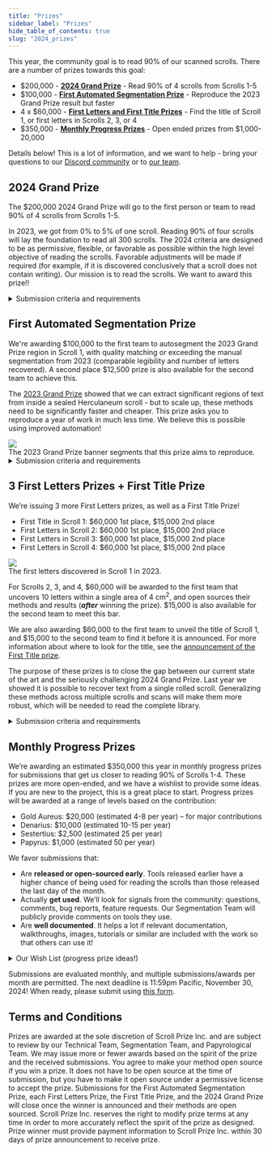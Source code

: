 ```yaml
---
title: "Prizes"
sidebar_label: "Prizes"
hide_table_of_contents: true
slug: "2024_prizes"
---
```


<head>
  <html data-theme="dark" />

  <meta
    name="description"
    content="A $1,000,000+ machine learning and computer vision competition"
  />

  <meta property="og:type" content="website" />
  <meta property="og:url" content="https://scrollprize.org" />
  <meta property="og:title" content="Vesuvius Challenge" />
  <meta
    property="og:description"
    content="A $1,000,000+ machine learning and computer vision competition"
  />
  <meta
    property="og:image"
    content="https://scrollprize.org/img/social/opengraph.jpg?2024-02-27"
  />

  <meta property="twitter:card" content="summary_large_image" />
  <meta property="twitter:url" content="https://scrollprize.org" />
  <meta property="twitter:title" content="Vesuvius Challenge" />
  <meta
    property="twitter:description"
    content="A $1,000,000+ machine learning and computer vision competition"
  />
  <meta
    property="twitter:image"
    content="https://scrollprize.org/img/social/opengraph.jpg?2024-02-27"
  />
</head>

This year, the community goal is to read 90% of our scanned scrolls. There are a number of prizes towards this goal:

* $200,000 - **[2024 Grand Prize](#2024-grand-prize)** - Read 90% of 4 scrolls from Scrolls 1-5
* $100,000 - **[First Automated Segmentation Prize](#first-automated-segmentation-prize)** - Reproduce the 2023 Grand Prize result but faster
* 4 x $60,000 - **[First Letters and First Title Prizes](#3-first-letters-prizes--first-title-prize)** - Find the title of Scroll 1, or first letters in Scrolls 2, 3, or 4
* $350,000 - **[Monthly Progress Prizes](#monthly-progress-prizes)** - Open ended prizes from $1,000-20,000

Details below! This is a lot of information, and we want to help - bring your questions to our [Discord community](https://discord.gg/V4fJhvtaQn) or to [our team](mailto:team@scrollprize.org).

## 2024 Grand Prize

The $200,000 2024 Grand Prize will go to the first person or team to read 90% of 4 scrolls from Scrolls 1-5.

In 2023, we got from 0% to 5% of one scroll. Reading 90% of four scrolls will lay the foundation to read all 300 scrolls. The 2024 criteria are designed to be as permissive, flexible, or favorable as possible within the high level objective of reading the scrolls. Favorable adjustments will be made if required (for example, if it is discovered conclusively that a scroll does not contain writing). Our mission is to read the scrolls. We want to award this prize!!

<details class="submission-details">
<summary>Submission criteria and requirements</summary>

1. **Segmentation**
  * Identify the four scrolls in your submission.
  * Compute the total surface area (in cm<sup>2</sup>) of papyrus sheets present in all four complete scrolls combined.
    * We may compute and specify this value ourselves as the year progresses, in which case you can skip this step.
  * Compute the same measure for the papyrus sheets actually segmented in your submission. **You must segment 90% or more of the total from all scrolls** (not per-scroll).
  * Segments should be flattened and shown in 2D as if the scroll were unrolled. Each scroll is ideally captured by a single segmentation (or each connected component of the scroll) rather than separate overlapping segmentations.
  * Segments should pass geometric sanity checks; for example, no self-intersections. We will evaluate [stretch metrics](https://arxiv.org/abs/2007.15551) to measure distortion.
2. **Ink detection**
  * Generate ink predictions on the segments.
  * The entire submission is too large to transcribe quickly, so the papyrological team will evaluate each line as:
    * ✅ **readable** (could read 85% of the characters),
    * ❌ **not readable** (couldn't),
    * 🟡 **maybe** (would have to stop and actually do the transcription to determine), or
    * 🔷 **incomplete** (line incomplete due to the physical boundaries of the scroll)
  * 90% of the total complete lines (incomplete lines will not be judged) must be either 🟡 **maybe** or ✅ **readable**. Multiple papyrologists may review each line, in which case ties will be broken favorably towards the submission.

As a baseline, here's how the 2023 Grand Prize banner would have scored:

<div className="mb-4">
  <img src="/img/2024-prizes/GP_scores_sample.webp" className="w-[80%]"/>
  <figcaption className="mt-[-6px]">Part of the 2023 Grand Prize banner scored using this rubric (<a href="/img/2024-prizes/2023_GP_banner_lines_score.webp">full banner</a>).</figcaption>
</div>

Total lines: 240. Complete lines: 206. Passing lines: 137. Pass rate: 137 / 206 = **67% (needs to be 90%)**.

More and larger segmentations are needed, as well as improvements to ink recovery. Already both fronts are moving forward!

Multiple submissions are permitted, and we can provide feedback for early or partial submissions. If no team meets the above criteria by the deadline, Vesuvius Challenge may award the prize to the team(s) that were closest. These and other awards are at the sole discretion of Vesuvius Challenge.

The deadline is 11:59 pm Pacific December 31, 2024. When you are ready, see the [submission instructions](2024_gp_submissions).

</details>



## First Automated Segmentation Prize

We're awarding $100,000 to the first team to autosegment the 2023 Grand Prize region in Scroll 1, with quality matching or exceeding the manual segmentation from 2023 (comparable legibility and number of letters recovered). A second place $12,500 prize is also available for the second team to achieve this.

The [2023 Grand Prize](grandprize) showed that we can extract significant regions of text from inside a sealed Herculaneum scroll - but to scale up, these methods need to be significantly faster and cheaper. This prize asks you to reproduce a year of work in much less time. We believe this is possible using improved automation!

<div className="mb-4">
  <img src="/img/2024-prizes/gp-segment-outlines.webp" className="w-[100%]"/>
  <figcaption className="mt-[-6px]">The 2023 Grand Prize banner segments that this prize aims to reproduce.</figcaption>
</div>

<details>
<summary>Submission criteria and requirements</summary>

We will judge the segmentation by the following criteria:
* **Inputs.** Maximum 4 hours of human input and 48 hours of compute (in any order). Existing 2023 Grand Prize segments (and overlapping ones) represent significant human input, so can only be used as inputs or training data if memorization is eliminated. Reach out to us for approval if you want to do this. Segments from elsewhere in the scroll can be used!
* **Outputs.** Our Segmentation, Technical, and Papyrological Teams will evaluate the segmentation:
  * **Geometric checks:** Single continuous segmentation. Manifold. No self-intersections. Can exceed 2023 Grand Prize banner, but must cover 95% of the 2023 Grand Prize banner.
  * **Segmentation accuracy.** Assessed by the Segmentation Team and the Technical Team.
  * **Flattening.** You don’t necessarily have to implement flattening (it is provided in at least Volume Cartographer), but if you do, it should be comparable to 2023 Grand Prize results.
  * **Ink detection.** Comparable or better ink detection as determined by our Papyrological Team. You can use the open source 2023 Grand Prize winning solution for this.

A submission requires:
* **Ink detection image.** Submissions must include an image of the virtually unrolled segment, showing visible and legible text.
  * Submit a single static image showing the text region. Images must be generated programmatically, as direct outputs of CT data inputs, and should not contain manual annotations of characters or text. Using annotations as training data is OK if they are not memorized by the model, for example if you use k-fold validation.
  * Include a scale bar on the submission image.
  * You may use open source methods (for example the 2023 Grand Prize winning submission) for ink detection.
* **Texture image.** Include a texture image showing the papyrus fiber structure of the segmented region.
  * You may use Volume Cartographer’s `vc_render` or other existing tools to do this.
  * This image must be aligned with the above ink detection image and have the same dimensions.
* **Segmentation files.** Provide the actual segmentation.
  * Expected format: A mesh file along with a UV map defining the flattening.
* **Proof of work.** Your result should be reproducible using approximately 4 hours of human input and 48 hours of compute time.
  * Provide evidence of this. For example, a video recording the manual parts of your process.
* **Methodology.** A detailed technical description of how your solution works. We need to be able to reproduce your work, so please make this as easy as possible:
  * For fully automated software, consider a Docker image that we can easily run to reproduce your work, and please include system requirements.
  * For software with a human in the loop, please provide written instructions and a video explaining how to use your tool. We’ll work with you to learn how to use it, but we’d like to have a strong starting point.
  * Please include an easily accessible link from which we can download it.

Submissions must be made by 11:59pm Pacific, December 31, 2024. Make your submission using [this form](https://forms.gle/PyrriG8XFut7kqJeA).

</details>

## 3 First Letters Prizes + First Title Prize

We’re issuing 3 more First Letters prizes, as well as a First Title Prize!

* First Title in Scroll 1: $60,000 1st place, $15,000 2nd place
* First Letters in Scroll 2: $60,000 1st place, $15,000 2nd place
* First Letters in Scroll 3: $60,000 1st place, $15,000 2nd place
* First Letters in Scroll 4: $60,000 1st place, $15,000 2nd place

<div className="mb-4">
  <img src="/img/firstletters/purple_card-new.webp" className="w-[60%]"/>
  <figcaption className="mt-[-6px]">The first letters discovered in Scroll 1 in 2023.</figcaption>
</div>

For Scrolls 2, 3, and 4, $60,000 will be awarded to the first team that uncovers 10 letters within a single area of 4 cm<sup>2</sup>, and open sources their methods and results (***after*** winning the prize). $15,000 is also available for the second team to meet this bar.

We are also awarding $60,000 to the first team to unveil the title of Scroll 1, and $15,000 to the second team to find it before it is announced.
For more information about where to look for the title, see the [announcement of the First Title prize](https://scrollprize.substack.com/p/30k-first-title-prize).

The purpose of these prizes is to close the gap between our current state of the art and the seriously challenging 2024 Grand Prize. Last year we showed it is possible to recover text from a single rolled scroll. Generalizing these methods across multiple scrolls and scans will make them more robust, which will be needed to read the complete library.

<details>
<summary>Submission criteria and requirements</summary>

* **Image.** Submissions must be an image of the virtually unrolled segment, showing visible and legible text.
  * Submit a single static image showing the text region. Images must be generated programmatically, as direct outputs of CT data inputs, and should not contain manual annotations of characters or text.
  * For the First Title Prize, please illustrate the ink predictions in spatial context of the title search, similar to what is [shown here](https://scrollprize.substack.com/p/30k-first-title-prize). You **do not** have to read the title yourself, but just have to produce an image of it that our team of papyrologists are able to read.
  * Specify which scroll the image comes from. For multiple scrolls, please make multiple submissions.
  * Include a scale bar showing the size of 1 cm on the submission image.
  * Specify the 3D position of the text within the scroll. The easiest way to do this is to provide the segmentation file (or the segmentation ID, if using a public segmentation).
* **Methodology.** A detailed technical description of how your solution works. We need to be able to reproduce your work, so please make this as easy as possible:
  * For fully automated software, consider a Docker image that we can easily run to reproduce your work, and please include system requirements.
  * For software with a human in the loop, please provide written instructions and a video explaining how to use your tool. We’ll work with you to learn how to use it, but we’d like to have a strong starting point.
  * Please include an easily accessible link from which we can download it.
* **Hallucination mitigation.** If there is any risk of your model hallucinating results, please let us know how you mitigated that risk. Tell us why you are confident that the results you are getting are real.
  * We strongly discourage submissions that use window sizes larger than 0.5x0.5 mm to generate images from machine learning models. This corresponds to 64x64 pixels for 8 µm scans. If your submission uses larger window sizes, we may reject it and ask you to modify and resubmit.
* **Other information.** Feel free to include any other things we should know.

Your submission will be reviewed by the review teams to verify technical validity and papyrological plausibility and legibility.
Just as with the Grand Prize, please **do not** make your discovery public until winning the prize. We will work with you to announce your findings.

Submissions must be made by 11:59pm Pacific, December 31, 2024. Make your submission using [this form](https://forms.gle/hQtXEtG95zpvfKDd6).

</details>

## Monthly Progress Prizes

We’re awarding an estimated $350,000 this year in monthly progress prizes for submissions that get us closer to reading 90% of Scrolls 1-4. These prizes are more open-ended, and we have a wishlist to provide some ideas. If you are new to the project, this is a great place to start. Progress prizes will be awarded at a range of levels based on the contribution:

* Gold Aureus: $20,000 (estimated 4-8 per year) – for major contributions
* Denarius: $10,000 (estimated 10-15 per year)
* Sestertius: $2,500 (estimated 25 per year)
* Papyrus: $1,000 (estimated 50 per year)

We favor submissions that:
* Are **released or open-sourced early**. Tools released earlier have a higher chance of being used for reading the scrolls than those released the last day of the month.
* Actually **get used**. We’ll look for signals from the community: questions, comments, bug reports, feature requests. Our Segmentation Team will publicly provide comments on tools they use.
* Are **well documented**. It helps a lot if relevant documentation, walkthroughs, images, tutorials or similar are included with the work so that others can use it!

<details>
<summary>Our Wish List (progress prize ideas!)</summary>

These encompass a wide range of award levels. Check back as we’ll update this list!

* **Ink refinement:** Other prizes target *new* ink findings, but we also want to see improvements to existing passages where ink recovery is poor
* **3D/volumetric ink detection:** and other creative approaches
* **Improved documentation:** updates to tutorials and introductions
  * Pull requests to [our website](https://github.com/ScrollPrize/scrollprize-website) or standalone resources both accepted!
* **Volume Cartographer** - [EduceLab](https://github.com/educelab/volume-cartographer), [spacegaier fork](https://github.com/spacegaier/volume-cartographer)
  * Multi-axes viewports & segmentation
    * Enable 3D (XYZ) inspection of scroll volume (similar to [Khartes](https://github.com/KhartesViewer/khartes))
    * Allow free-3D (not just XYZ) rotation with updating viewports
    * Ability to continue segmentation at any angle of rotation
  * Flattened preview of editable/extendable segments
    * Live or near-live rendering from OME-Zarr volume
    * Enable live or near-live inspection of fiber continuity (similar to [Khartes](https://github.com/KhartesViewer/khartes))
  * Ink detection preview of editable/extendable segments
    * Live or near-live rendering from OME-Zarr
    * Live or near-live updated ink detection viewport, similar to the flattened segment preview
    * Interchangeable ink detection models
  * Import and Display pointclouds in VC
    * For inspection
    * For segmentation
  * Novel segmentation algorithms
  * GUI improvements
  * Bug fixes
    * Eliminate dot residue: dots that were moved occasionally appear to remain in their original location until a view reset
    * Ability to save active changes to disk while Segmentation Tool is active
    * Disable re-saving for display-only segments; ask the user whether to save changed segments upon leaving "compute" mode
* **[ThaumatoAnakalyptor](https://github.com/schillij95/ThaumatoAnakalyptor):**
  * Better solution for sheet stitching
  * Improved point cloud extraction
  * Improved mesh reconstruction
  * More information in the [roadmap](https://github.com/schillij95/ThaumatoAnakalyptor/blob/main/documentation/ThaumatoAnakalyptor___Technical_Report_and_Roadmap.pdf)
* **Compressed areas:** improved segmentation methods for regions of compressed papyrus
* **Live previews:** show live segment previews during segmentation and allow refinements to update the preview
* **Scan analysis:** analyze multi-energy/multi-resolution scans to identify optimal scan settings
* **Volume registration:** automated deformable techniques to align different scans (resolution, energy) of the same object
* **Visualization tools**
* **Segmentation inspection tools**
* **Performance improvements:** so these steps can handle larger segmentations:
  * Segmentation
  * Flattening
  * Rendering
  * Ink detection

</details>

Submissions are evaluated monthly, and multiple submissions/awards per month are permitted. The next deadline is 11:59pm Pacific, November 30, 2024! When ready, please submit using [this form](https://forms.gle/Lho5CsqkXdXVEiRy7).

## Terms and Conditions

Prizes are awarded at the sole discretion of Scroll Prize Inc. and are subject to review by our Technical Team, Segmentation Team, and Papyrological Team. We may issue more or fewer awards based on the spirit of the prize and the received submissions. You agree to make your method open source if you win a prize. It does not have to be open source at the time of submission, but you have to make it open source under a permissive license to accept the prize. Submissions for the First Automated Segmentation Prize, each First Letters Prize, the First Title Prize, and the 2024 Grand Prize will close once the winner is announced and their methods are open sourced. Scroll Prize Inc. reserves the right to modify prize terms at any time in order to more accurately reflect the spirit of the prize as designed. Prize winner must provide payment information to Scroll Prize Inc. within 30 days of prize announcement to receive prize.
